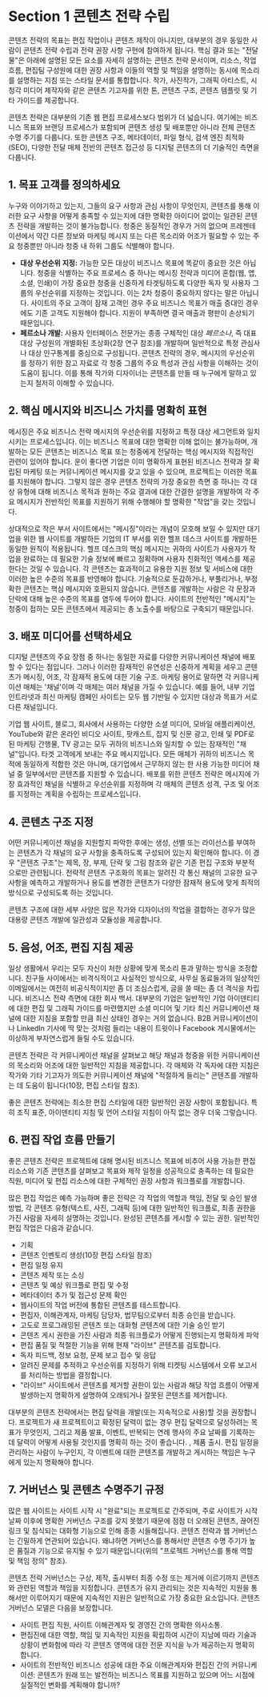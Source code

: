 # Section 1 콘텐츠 전략 수립

콘텐츠 전략의 목표는 편집 작업이나 콘텐츠 제작이 아니지만, 대부분의 경우 동일한 사람이 콘텐츠 전략 수립과 전략 권장 사항 구현에 참여하게 됩니다. 핵심 결과 또는 "전달물"은 아래에 설명된 모든 요소를 자세히 설명하는 콘텐츠 전략 문서이며, 리소스, 작업 흐름, 편집팀 구성원에 대한 권장 사항과 이들의 역할 및 책임을 설명하는 동시에 목소리를 설명하는 지침 또는 스타일 문서를 통합합니다. 작가, 사진작가, 그래픽 아티스트, 시청각 미디어 제작자와 같은 콘텐츠 기고자를 위한 톤, 콘텐츠 구조, 콘텐츠 템플릿 및 기타 가이드를 제공합니다.

콘텐츠 전략은 대부분의 기존 웹 편집 프로세스보다 범위가 더 넓습니다. 여기에는 비즈니스 목표와 브랜딩 프로세스가 포함되며 콘텐츠 생성 및 배포뿐만 아니라 전체 콘텐츠 수명 주기를 다룹니다. 또한 콘텐츠 구조, 메타데이터, 파일 형식, 검색 엔진 최적화(SEO), 다양한 전달 매체 전반의 콘텐츠 접근성 등 디지털 콘텐츠의 더 기술적인 측면을 다룹니다.

## 1. 목표 고객를 정의하세요

누구와 이야기하고 있는지, 그들의 요구 사항과 관심 사항이 무엇인지, 콘텐츠를 통해 이러한 요구 사항을 어떻게 충족할 수 있는지에 대한 명확한 아이디어 없이는 일관된 콘텐츠 전략을 개발하는 것이 불가능합니다. 청중은 동질적인 경우가 거의 없으며 프레젠테이션에서 약간 다른 정보와 마케팅 메시지 또는 다른 목소리와 어조가 필요할 수 있는 주요 청중뿐만 아니라 청중 내 하위 그룹도 식별해야 합니다.

- **대상 우선순위 지정:** 가능한 모든 대상이 비즈니스 목표에 똑같이 중요한 것은 아닙니다. 청중을 식별하는 주요 프로세스 중 하나는 메시징 전략과 미디어 혼합(웹, 앱, 소셜, 인쇄)이 가장 중요한 청중을 신중하게 타겟팅하도록 다양한 독자 및 사용자 그룹의 우선순위를 지정하는 것입니다. 이는 2차 청중이 중요하지 않다는 말은 아닙니다. 사이트의 주요 고객이 잠재 고객인 경우 주요 비즈니스 목표가 매출 증대인 경우에도 기존 고객도 지원해야 합니다. 지원이 부족하면 결국 매출과 평판이 손상되기 때문입니다.
- **페르소나 개발:** 사용자 인터페이스 전문가는 종종 구체적인 대상 _페르소나_, 즉 대표 대상 구성원의 개별화된 초상화(2장 연구 참조)를 개발하며 일반적으로 특정 관심사나 대상 인구통계를 중심으로 구성됩니다. 콘텐츠 전략의 경우, 메시지의 우선순위를 정하기 위한 참고 자료로 각 청중 그룹의 주요 특성과 관심 사항을 이해하는 것이 도움이 됩니다. 이를 통해 작가와 디자이너는 콘텐츠를 만들 때 누구에게 말하고 있는지 철저히 이해할 수 있습니다.

## 2. 핵심 메시지와 비즈니스 가치를 명확히 표현

메시징은 주요 비즈니스 전략 메시지의 우선순위를 지정하고 특정 대상 세그먼트와 일치시키는 프로세스입니다. 이는 비즈니스 목표에 대한 명확한 이해 없이는 불가능하며, 개발하는 모든 콘텐츠는 비즈니스 목표 또는 청중에게 전달하는 핵심 메시지와 직접적인 관련이 있어야 합니다. 운이 좋다면 기업은 이미 명확하게 표현된 비즈니스 전략과 잘 확립된 마케팅 또는 커뮤니케이션 메시지를 갖고 있을 수 있으며, 프로젝트는 이러한 목표를 지원해야 합니다. 그렇지 않은 경우 콘텐츠 전략의 가장 중요한 측면 중 하나는 각 대상 유형에 대해 비즈니스 목적과 원하는 주요 결과에 대한 간결한 설명을 개발하여 각 주요 메시지가 전반적인 목표를 지원하기 위해 수행해야 할 명확한 "작업"을 갖는 것입니다.

상대적으로 작은 부서 사이트에서는 "메시징"이라는 개념이 모호해 보일 수 있지만 대기업을 위한 웹 사이트를 개발하든 기업의 IT 부서를 위한 헬프 데스크 사이트를 개발하든 동일한 원칙이 적용됩니다. 헬프 데스크의 핵심 메시지는 귀하의 사이트가 사용자가 작업을 완료하는 데 필요한 기술 정보에 빠르고 정확하며 사용자 친화적인 액세스를 제공한다는 것일 수 있습니다. 각 콘텐츠는 효과적이고 유용한 지원 정보 및 서비스에 대한 이러한 높은 수준의 목표를 반영해야 합니다. 기술적으로 둔감하거나, 부풀리거나, 부정확한 콘텐츠는 핵심 메시지와 호환되지 않습니다. 콘텐츠를 개발하는 사람은 각 문장과 단락에 대해 높은 수준의 목표를 염두에 두어야 합니다. 사이트의 전반적인 "메시지"는 청중이 접하는 모든 콘텐츠에서 제공되는 총 노출수를 바탕으로 구축되기 때문입니다.

## 3. 배포 미디어를 선택하세요

디지털 콘텐츠의 주요 장점 중 하나는 동일한 자료를 다양한 커뮤니케이션 채널에 배포할 수 있다는 점입니다. 그러나 이러한 잠재적인 유연성은 신중하게 계획을 세우고 콘텐츠가 메시징, 어조, 각 잠재적 용도에 대한 기술 구조. 마케팅 용어로 말하면 각 커뮤니케이션 매체는 '채널'이며 각 매체는 여러 채널을 가질 수 있습니다. 예를 들어, 내부 기업 인트라넷과 최신 마케팅 캠페인 사이트는 모두 웹 기반일 수 있지만 대상과 목표가 서로 다른 채널입니다.

기업 웹 사이트, 블로그, 회사에서 사용하는 다양한 소셜 미디어, 모바일 애플리케이션, YouTube와 같은 온라인 비디오 사이트, 팟캐스트, 잡지 및 신문 광고, 인쇄 및 PDF로 된 마케팅 간행물, TV 광고는 모두 귀하의 비즈니스와 일치할 수 있는 잠재적인 "채널"입니다. 타겟 고객에게 보내는 주요 메시지입니다. 모든 매체가 귀하의 비즈니스 목적에 동일하게 적합한 것은 아니며, 대기업에서 근무하지 않는 한 사용 가능한 미디어 채널 중 일부에서만 콘텐츠를 지원할 수 있습니다. 배포를 위한 콘텐츠 전략은 메시지에 가장 효과적인 채널을 식별하고 우선순위를 지정하며 각 매체의 콘텐츠 성격, 구조 및 어조를 지정하는 계획을 수립하는 프로세스입니다.

## 4. 콘텐츠 구조 지정

어떤 커뮤니케이션 채널을 지원할지 파악한 후에는 생성, 선별 또는 라이선스를 부여하는 콘텐츠가 각 채널의 요구 사항을 충족하도록 구성되어 있는지 확인해야 합니다. 이 경우 "콘텐츠 구조"는 제목, 장, 부제, 단락 및 그림 참조와 같은 기존 편집 구조와 부분적으로만 관련됩니다. 전략적 콘텐츠 구조화의 목표는 알려진 각 통신 채널의 고유한 요구 사항을 예측하고 개발하거나 용도를 변경한 콘텐츠가 다양한 잠재적 용도에 맞게 최적의 방식으로 구성되도록 하는 것입니다.

콘텐츠 구조에 대한 세부 사양은 많은 작가와 디자이너의 작업을 결합하는 경우가 많은 대용량 콘텐츠 개발에 일관성과 모듈성을 제공합니다.

## 5. 음성, 어조, 편집 지침 제공

일상 생활에서 우리는 모두 자신이 처한 상황에 맞게 목소리 톤과 말하는 방식을 조정합니다. 친구들 사이에서는 비격식적이고 사실적인 방식으로, 사무실 동료들과의 일상적인 이메일에서는 여전히 비공식적이지만 좀 더 조심스럽게, 글을 쓸 때는 좀 더 격식을 차립니다. 비즈니스 전략 측면에 대한 회사 백서. 대부분의 기업은 일반적인 기업 아이덴티티에 대한 편집 및 그래픽 가이드를 마련했지만 소셜 미디어 및 기타 최신 커뮤니케이션 채널에 대한 지침을 포함할 만큼 최신 상태인 경우는 거의 없습니다. B2B 커뮤니케이션이나 LinkedIn 기사에 딱 맞는 것처럼 들리는 내용이 트윗이나 Facebook 게시물에서는 이상하게 부자연스럽게 들릴 수도 있습니다.

콘텐츠 전략은 각 커뮤니케이션 채널을 살펴보고 해당 채널과 청중을 위한 커뮤니케이션의 목소리와 어조에 대한 일반적인 지침을 제공합니다. 각 매체와 각 독자에 대한 지침은 작가와 기타 기고자가 의도한 커뮤니케이션 채널에 "적절하게 들리는" 콘텐츠를 개발하는 데 도움이 됩니다(10장, 편집 스타일 참조).

좋은 콘텐츠 전략에는 최소한 편집 스타일에 대한 일반적인 권장 사항이 포함됩니다. 특히 조직 표준, 아이덴티티 지침 및 언어 스타일 지침이 아직 없는 경우 더욱 그렇습니다.

## 6. 편집 작업 흐름 만들기

좋은 콘텐츠 전략은 프로젝트에 대해 명시된 비즈니스 목표에 비추어 사용 가능한 편집 리소스와 기존 콘텐츠를 살펴보고 목표와 제작 일정을 성공적으로 충족하는 데 필요한 직원, 미디어 및 편집 리소스에 대한 구체적인 권장 사항과 워크플로를 개발합니다.

많은 편집 작업은 예측 가능하며 좋은 전략은 각 작업의 역할과 책임, 전달 및 승인 발생 방법, 각 콘텐츠 유형(텍스트, 사진, 그래픽 등)에 대한 일반적인 워크플로, 최종 권한을 가진 사람을 자세히 설명하는 것입니다. 완성된 콘텐츠를 게시할 수 있는 권한. 일반적인 편집 작업은 다음과 같습니다.

- 기획
- 콘텐츠 인벤토리 생성(10장 편집 스타일 참조)
- 편집 일정 유지
- 콘텐츠 제작 또는 소싱
- 콘텐츠 및 예상 워크플로 편집 및 수정
- 메타데이터 추가 및 접근성 문제 확인
- 웹사이트의 작업 버전에 통합된 콘텐츠를 테스트합니다.
- 편집자, 이해관계자, 마케팅 담당자, 법무팀으로부터 최종 승인을 받습니다.
- 고도로 프로그래밍된 콘텐츠 또는 대화형 콘텐츠에 대한 기술 승인 받기
- 콘텐츠 게시 권한을 가진 사람과 최종 워크플로가 어떻게 진행되는지 명확하게 파악
- 편집 품질 및 적절한 기능을 위해 현재 "라이브" 콘텐츠를 검토합니다.
- 독자 피드백, 정보 요청, 문제 보고 접수 및 응답
- 알려진 문제를 추적하고 우선순위를 지정하기 위해 티켓팅 시스템에서 오류 보고서를 처리하는 방법을 결정합니다.
- "라이브" 사이트에서 콘텐츠를 제거할 권한이 있는 사람과 해당 작업 흐름이 어떻게 발생하는지 명확하게 설명하여 오래되거나 잘못된 콘텐츠를 제거합니다.

대부분의 콘텐츠 전략에서는 편집 달력을 개발(또는 지속적으로 사용)할 것을 권장합니다. 프로젝트가 새 프로젝트이고 확정된 달력이 없는 경우 편집 달력으로 달성하려는 목표가 무엇인지, 그리고 제품 발표, 이벤트, 반복되는 연례 행사의 주요 날짜를 기록하는 데 달력이 어떻게 사용될 것인지를 명확히 하는 것이 좋습니다. , 제품 출시. 편집 일정을 관리하는 사람이 누구인지, 각 이벤트에 대한 콘텐츠를 개발하고 게시하는 책임은 누구에게 있는지 명확해야 합니다.

## 7. 거버넌스 및 콘텐츠 수명주기 규정

많은 웹 사이트는 사이트 시작 시 "완료"되는 프로젝트로 간주되며, 주로 사이트가 시작 날짜 이후에 명확한 거버넌스 구조를 갖지 못했기 때문에 점점 더 오래된 콘텐츠, 끊어진 링크 및 침식되는 대화형 기능으로 인해 종종 시들해집니다. 콘텐츠 전략과 웹 거버넌스는 긴밀하게 연관되어 있습니다. 왜냐하면 거버넌스를 통해서만 콘텐츠 수명 주기가 높은 품질과 기능으로 유지될 수 있기 때문입니다(위의 "프로젝트 거버넌스를 통해 역할 및 책임 정의" 참조).

콘텐츠 전략 거버넌스는 구상, 제작, 출시부터 최종 수정 또는 제거에 이르기까지 콘텐츠와 관련된 역할과 책임을 지정합니다. 콘텐츠가 유지 관리되는 것은 지속적인 지원을 통해서만 이루어지기 때문에 지속적인 지원은 일반적으로 가장 중요한 요소입니다. 콘텐츠 거버넌스 모델은 다음을 보장합니다.

- 사이트 편집 직원, 사이트 이해관계자 및 경영진 간의 명확한 의사소통.
- 편집진에 대한 역할, 책임 및 지속적인 지원을 확립하여 시간이 지남에 따라 기술과 상황이 변화함에 따라 각 콘텐츠 영역에 대한 전문 지식을 누가 제공하는지 명확히 합니다.
- 사이트의 전반적인 비즈니스 성공에 대한 주요 이해관계자와 편집진 간의 커뮤니케이션: 콘텐츠가 원래 또는 발전하는 비즈니스 목표를 지원하고 있으며 어느 시점에 실질적인 변화를 계획해야 합니까?
